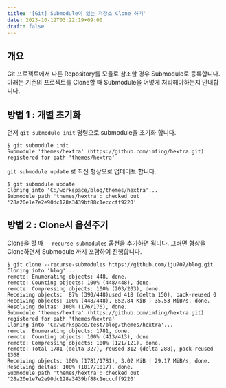```yaml
---
title: '[Git] Submodule이 있는 저장소 Clone 하기'
date: 2023-10-12T03:22:19+09:00
draft: false
---
```


## 개요

Git 프로젝트에서 다른 Repository를 모듈로 참조할 경우 Submodule로 등록합니다.
아래는 기존의 프로젝트를 Clone할 때 Submodule을 어떻게 처리해야하는지 안내합니다.

## 방법 1 : 개별 초기화

먼저 `git submodule init` 명령으로 submodule을 초기화 합니다.

```shell
$ git submodule init
Submodule 'themes/hextra' (https://github.com/imfing/hextra.git) registered for path 'themes/hextra'
```

`git submodule update` 로 최신 형상으로 업데이트 합니다.

```shell
$ git submodule update
Cloning into 'C:/workspace/blog/themes/hextra'...
Submodule path 'themes/hextra': checked out '28a20e1e7e2e90dc128a3439bf88c1ecccff9220'
```

## 방법 2 : Clone시 옵션주기

Clone을 할 때 `--recurse-submodules` 옵션을 추가하면 됩니다.
그러면 형상을 Clone하면서 Submodule 까지 포함하여 진행합니다.

```shell
$ git clone --recurse-submodules https://github.com/iju707/blog.git
Cloning into 'blog'...
remote: Enumerating objects: 448, done.
remote: Counting objects: 100% (448/448), done.
remote: Compressing objects: 100% (203/203), done.
Receiving objects:  87% (390/448)used 418 (delta 150), pack-reused 0
Receiving objects: 100% (448/448), 852.84 KiB | 35.53 MiB/s, done.
Resolving deltas: 100% (176/176), done.
Submodule 'themes/hextra' (https://github.com/imfing/hextra.git) registered for path 'themes/hextra'
Cloning into 'C:/workspace/test/blog/themes/hextra'...
remote: Enumerating objects: 1781, done.        
remote: Counting objects: 100% (413/413), done.
remote: Compressing objects: 100% (121/121), done.
remote: Total 1781 (delta 327), reused 312 (delta 288), pack-reused 1368        
Receiving objects: 100% (1781/1781), 3.02 MiB | 29.17 MiB/s, done.
Resolving deltas: 100% (1017/1017), done.
Submodule path 'themes/hextra': checked out '28a20e1e7e2e90dc128a3439bf88c1ecccff9220'
```